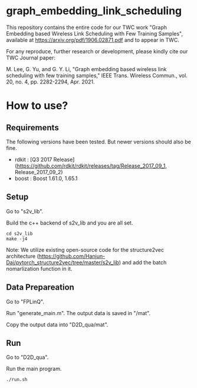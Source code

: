 # graph_embedding_link_scheduling
This repository contains the entire code for our TWC work "Graph Embedding based Wireless Link Scheduling with Few Training Samples", available at https://arxiv.org/pdf/1906.02871.pdf and to appear in TWC.

For any reproduce, further research or development, please kindly cite our TWC Journal paper:

M. Lee, G. Yu, and G. Y. Li, "Graph embedding based wireless link scheduling with few training samples," IEEE Trans. Wireless
Commun., vol. 20, no. 4, pp. 2282-2294, Apr. 2021.


# How to use?

## Requirements

The following versions have been tested. But newer versions should also be fine. 

- rdkit : [Q3 2017 Release](https://github.com/rdkit/rdkit/releases/tag/Release_2017_09_1, Release_2017_09_2)
- boost : Boost 1.61.0, 1.65.1

## Setup

Go to "s2v_lib". 

Build the c++ backend of s2v_lib and you are all set.

```
cd s2v_lib
make -j4  
```

Note: We utilize existing open-source code for the structure2vec architecture (https://github.com/Hanjun-Dai/pytorch_structure2vec/tree/master/s2v_lib) and add the batch nomarlization function in it.


## Data Prepareation

Go to  "FPLinQ".

Run "generate_main.m". The output data is saved in "/mat".

Copy the output data into  "D2D_qua/mat".

## Run

Go to "D2D_qua".

Run the main program.

```
./run.sh
```
